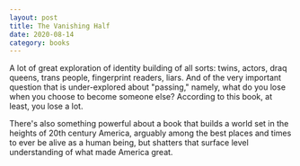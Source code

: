 ```yaml
---
layout: post
title: The Vanishing Half
date: 2020-08-14
category: books
---
```


A lot of great exploration of identity building of all sorts: twins, actors, draq queens, trans people, fingerprint readers, liars. And of the very important question that is under-explored about "passing," namely, what do you lose when you choose to become someone else? According to this book, at least, you lose a lot. 

There's also something powerful about a book that builds a world set in the heights of 20th century America, arguably among the best places and times to ever be alive as a human being, but shatters that surface level understanding of what made America great. 